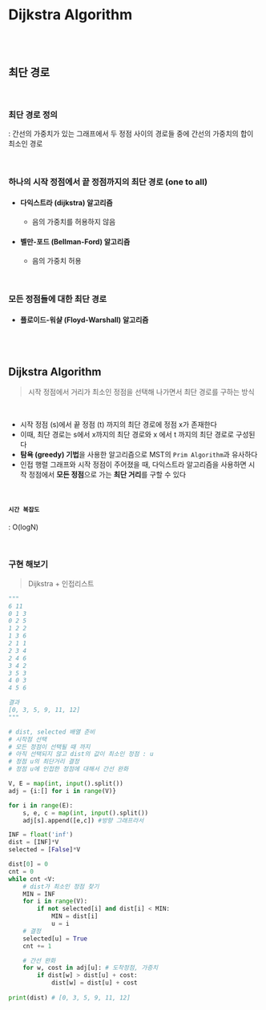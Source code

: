 # Dijkstra Algorithm

<br>

<br>

## 최단 경로

<br>

### 최단 경로 정의

: 간선의 가중치가 있는 그래프에서 두 정점 사이의 경로들 중에 간선의 가중치의 합이 최소인 경로

<br>

### 하나의 시작 정점에서 끝 정점까지의 최단 경로 (one to all)

- #### 다익스트라 (dijkstra) 알고리즘

  - 음의 가중치를 허용하지 않음

- #### 벨만-포드 (Bellman-Ford) 알고리즘

  - 음의 가중치 허용

<br>

### 모든 정점들에 대한 최단 경로

- #### 플로이드-워샬 (Floyd-Warshall) 알고리즘

<br>

<br>

## Dijkstra Algorithm

>  시작 정점에서 거리가 최소인 정점을 선택해 나가면서 최단 경로를 구하는 방식

<br>

- 시작 정점 (s)에서 끝 정점 (t) 까지의 최단 경로에 정점 x가 존재한다
- 이때, 최단 경로는 s에서 x까지의 최단 경로와 x 에서 t 까지의 최단 경로로 구성된다
- **탐욕 (greedy) 기법**을 사용한 알고리즘으로 MST의 `Prim Algorithm`과 유사하다
- 인접 행렬 그래프와 시작 정점이 주어졌을 때, 다익스트라 알고리즘을 사용하면 시작 정점에서 **모든 정점**으로 가는 **최단 거리**를 구할 수 있다

<br>

#### `시간 복잡도`

: O(logN)



<br>

### 구현 해보기

> Dijkstra + 인접리스트

```python
"""
6 11
0 1 3
0 2 5
1 2 2
1 3 6
2 1 1
2 3 4
2 4 6
3 4 2
3 5 3
4 0 3
4 5 6

결과
[0, 3, 5, 9, 11, 12]
"""

# dist, selected 배열 준비
# 시작점 선택
# 모든 정점이 선택될 때 까지
# 아직 선택되지 않고 dist의 값이 최소인 정점 : u
# 정점 u의 최단거리 결정
# 정점 u에 인접한 정점에 대해서 간선 완화

V, E = map(int, input().split())
adj = {i:[] for i in range(V)}

for i in range(E):
    s, e, c = map(int, input().split())
    adj[s].append([e,c]) #방향 그래프라서

INF = float('inf')
dist = [INF]*V
selected = [False]*V

dist[0] = 0
cnt = 0
while cnt <V:
    # dist가 최소인 정점 찾기
    MIN = INF
    for i in range(V):
        if not selected[i] and dist[i] < MIN:
            MIN = dist[i]
            u = i
    # 결정
    selected[u] = True
    cnt += 1

    # 간선 완화
    for w, cost in adj[u]: # 도착정점, 가증치
        if dist[w] > dist[u] + cost:
            dist[w] = dist[u] + cost
    
print(dist) # [0, 3, 5, 9, 11, 12]
```

